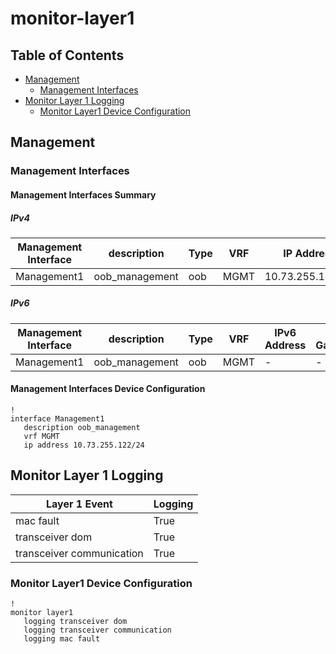 # monitor-layer1

## Table of Contents

- [Management](#management)
  - [Management Interfaces](#management-interfaces)
- [Monitor Layer 1 Logging](#monitor-layer-1-logging)
  - [Monitor Layer1 Device Configuration](#monitor-layer1-device-configuration)

## Management

### Management Interfaces

#### Management Interfaces Summary

##### IPv4

| Management Interface | description | Type | VRF | IP Address | Gateway |
| -------------------- | ----------- | ---- | --- | ---------- | ------- |
| Management1 | oob_management | oob | MGMT | 10.73.255.122/24 | 10.73.255.2 |

##### IPv6

| Management Interface | description | Type | VRF | IPv6 Address | IPv6 Gateway |
| -------------------- | ----------- | ---- | --- | ------------ | ------------ |
| Management1 | oob_management | oob | MGMT | - | - |

#### Management Interfaces Device Configuration

```eos
!
interface Management1
   description oob_management
   vrf MGMT
   ip address 10.73.255.122/24
```

## Monitor Layer 1 Logging

| Layer 1 Event | Logging |
| ------------- | ------- |
| mac fault | True |
| transceiver dom | True |
| transceiver communication | True |

### Monitor Layer1 Device Configuration

```eos
!
monitor layer1
   logging transceiver dom
   logging transceiver communication
   logging mac fault
```
